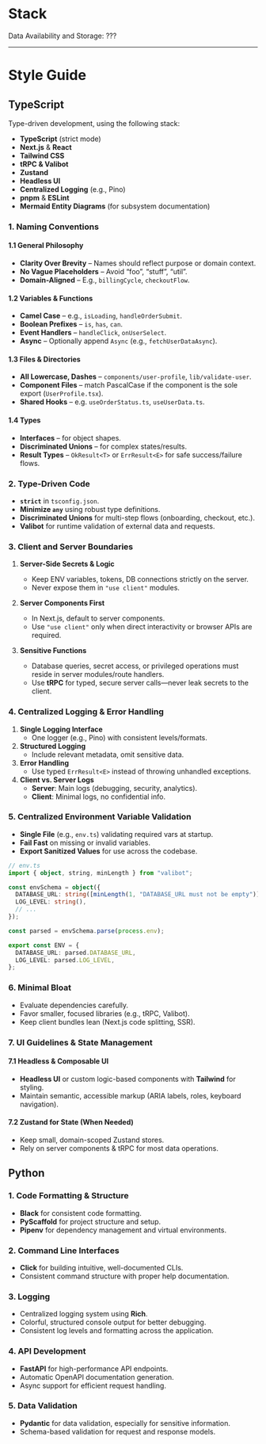 # Stack

Data Availability and Storage: ???

---

# Style Guide

## TypeScript

Type-driven development, using the following stack:

- **TypeScript** (strict mode)
- **Next.js** & **React**
- **Tailwind CSS**
- **tRPC & Valibot**
- **Zustand**
- **Headless UI**
- **Centralized Logging** (e.g., Pino)
- **pnpm** & **ESLint**
- **Mermaid Entity Diagrams** (for subsystem documentation)

### 1. **Naming Conventions**

#### 1.1 General Philosophy

- **Clarity Over Brevity** – Names should reflect purpose or domain context.
- **No Vague Placeholders** – Avoid “foo”, “stuff”, “util”.
- **Domain-Aligned** – E.g., `billingCycle`, `checkoutFlow`.

#### 1.2 Variables & Functions

- **Camel Case** – e.g., `isLoading`, `handleOrderSubmit`.
- **Boolean Prefixes** – `is`, `has`, `can`.
- **Event Handlers** – `handleClick`, `onUserSelect`.
- **Async** – Optionally append `Async` (e.g., `fetchUserDataAsync`).

#### 1.3 Files & Directories

- **All Lowercase, Dashes** – `components/user-profile`, `lib/validate-user`.
- **Component Files** – match PascalCase if the component is the sole export (`UserProfile.tsx`).
- **Shared Hooks** – e.g. `useOrderStatus.ts`, `useUserData.ts`.

#### 1.4 Types

- **Interfaces** – for object shapes.
- **Discriminated Unions** – for complex states/results.
- **Result Types** – `OkResult<T>` or `ErrResult<E>` for safe success/failure flows.

### 2. **Type-Driven Code**

- **`strict`** in `tsconfig.json`.
- **Minimize `any`** using robust type definitions.
- **Discriminated Unions** for multi-step flows (onboarding, checkout, etc.).
- **Valibot** for runtime validation of external data and requests.

### 3. **Client and Server Boundaries**

1. **Server-Side Secrets & Logic**

   - Keep ENV variables, tokens, DB connections strictly on the server.
   - Never expose them in `"use client"` modules.

2. **Server Components First**

   - In Next.js, default to server components.
   - Use `"use client"` only when direct interactivity or browser APIs are required.

3. **Sensitive Functions**
   - Database queries, secret access, or privileged operations must reside in server modules/route handlers.
   - Use **tRPC** for typed, secure server calls—never leak secrets to the client.

### 4. **Centralized Logging & Error Handling**

1. **Single Logging Interface**
   - One logger (e.g., Pino) with consistent levels/formats.
2. **Structured Logging**
   - Include relevant metadata, omit sensitive data.
3. **Error Handling**
   - Use typed `ErrResult<E>` instead of throwing unhandled exceptions.
4. **Client vs. Server Logs**
   - **Server**: Main logs (debugging, security, analytics).
   - **Client**: Minimal logs, no confidential info.

### 5. **Centralized Environment Variable Validation**

- **Single File** (e.g., `env.ts`) validating required vars at startup.
- **Fail Fast** on missing or invalid variables.
- **Export Sanitized Values** for use across the codebase.

```ts
// env.ts
import { object, string, minLength } from "valibot";

const envSchema = object({
  DATABASE_URL: string([minLength(1, "DATABASE_URL must not be empty")]),
  LOG_LEVEL: string(),
  // ...
});

const parsed = envSchema.parse(process.env);

export const ENV = {
  DATABASE_URL: parsed.DATABASE_URL,
  LOG_LEVEL: parsed.LOG_LEVEL,
};
```

### 6. **Minimal Bloat**

- Evaluate dependencies carefully.
- Favor smaller, focused libraries (e.g., tRPC, Valibot).
- Keep client bundles lean (Next.js code splitting, SSR).

### 7. **UI Guidelines & State Management**

#### 7.1 Headless & Composable UI

- **Headless UI** or custom logic-based components with **Tailwind** for styling.
- Maintain semantic, accessible markup (ARIA labels, roles, keyboard navigation).

#### 7.2 Zustand for State (When Needed)

- Keep small, domain-scoped Zustand stores.
- Rely on server components & tRPC for most data operations.

## Python

### 1. **Code Formatting & Structure**

- **Black** for consistent code formatting.
- **PyScaffold** for project structure and setup.
- **Pipenv** for dependency management and virtual environments.

### 2. **Command Line Interfaces**

- **Click** for building intuitive, well-documented CLIs.
- Consistent command structure with proper help documentation.

### 3. **Logging**

- Centralized logging system using **Rich**.
- Colorful, structured console output for better debugging.
- Consistent log levels and formatting across the application.

### 4. **API Development**

- **FastAPI** for high-performance API endpoints.
- Automatic OpenAPI documentation generation.
- Async support for efficient request handling.

### 5. **Data Validation**

- **Pydantic** for data validation, especially for sensitive information.
- Schema-based validation for request and response models.
